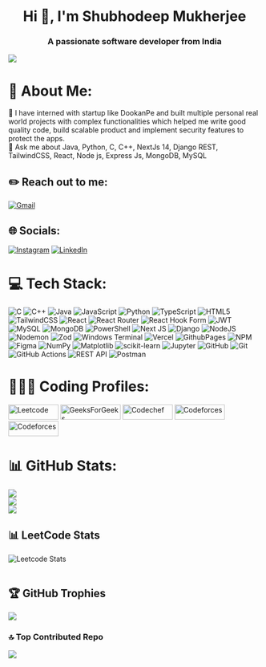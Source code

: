 <h1 align="center">Hi 👋, I'm Shubhodeep Mukherjee</h1>
<h3 align="center">A passionate software developer from India</h3>

[![](https://visitcount.itsvg.in/api?id=blackcat-007&icon=0&color=13)](https://visitcount.itsvg.in)
# 💫 About Me:
🔭 I have interned with startup like DookanPe and built multiple personal real world projects with complex functionalities which helped me write good quality code, build scalable product and implement security features to protect the apps. <br>💬 Ask me about Java, Python, C, C++, NextJs 14, Django REST, TailwindCSS, React, Node js, Express Js, MongoDB, MySQL<br>

## ✏️ Reach out to me: 
[![Gmail](https://img.shields.io/badge/Gmail-D14836?logo=gmail&logoColor=white)](mailto:shubhodeepmukherjee24@gmail.com)

## 🌐 Socials:
[![Instagram](https://img.shields.io/badge/Instagram-%23E4405F.svg?logo=Instagram&logoColor=white)](https://www.instagram.com/ghor_kuno_1010?igsh=MWNvZGFtN3psb3hubw==)
[![LinkedIn](https://img.shields.io/badge/LinkedIn-%230077B5.svg?logo=linkedin&logoColor=white)](https://linkedin.com/in/shubhodeepmukherjeewebdev)

# 💻 Tech Stack:
![C](https://img.shields.io/badge/c-%2300599C.svg?style=for-the-badge&logo=c&logoColor=white) ![C++](https://img.shields.io/badge/Code-C++-blue?style=flat&logo=c%2B%2B&logoColor=white)
 ![Java](https://img.shields.io/badge/java-%23ED8B00.svg?style=for-the-badge&logo=openjdk&logoColor=white) ![JavaScript](https://img.shields.io/badge/javascript-%23323330.svg?style=for-the-badge&logo=javascript&logoColor=%23F7DF1E) ![Python](https://img.shields.io/badge/python-3670A0?style=for-the-badge&logo=python&logoColor=ffdd54) ![TypeScript](https://img.shields.io/badge/typescript-%23007ACC.svg?style=for-the-badge&logo=typescript&logoColor=white) ![HTML5](https://img.shields.io/badge/html5-%23E34F26.svg?style=for-the-badge&logo=html5&logoColor=white) ![TailwindCSS](https://img.shields.io/badge/tailwindcss-%2338B2AC.svg?style=for-the-badge&logo=tailwind-css&logoColor=white) ![React](https://img.shields.io/badge/react-%2320232a.svg?style=for-the-badge&logo=react&logoColor=%2361DAFB) ![React Router](https://img.shields.io/badge/React_Router-CA4245?style=for-the-badge&logo=react-router&logoColor=white) ![React Hook Form](https://img.shields.io/badge/React%20Hook%20Form-%23EC5990.svg?style=for-the-badge&logo=reacthookform&logoColor=white) ![JWT](https://img.shields.io/badge/JWT-black?style=for-the-badge&logo=JSON%20web%20tokens) ![MySQL](https://img.shields.io/badge/mysql-4479A1.svg?style=for-the-badge&logo=mysql&logoColor=white) ![MongoDB](https://img.shields.io/badge/MongoDB-%234ea94b.svg?style=for-the-badge&logo=mongodb&logoColor=white) ![PowerShell](https://img.shields.io/badge/PowerShell-%235391FE.svg?style=for-the-badge&logo=powershell&logoColor=white)  ![Next JS](https://img.shields.io/badge/Next-black?style=for-the-badge&logo=next.js&logoColor=white) ![Django](https://img.shields.io/badge/Framework-Django-green?style=flat&logo=django) ![NodeJS](https://img.shields.io/badge/node.js-6DA55F?style=for-the-badge&logo=node.js&logoColor=white) ![Nodemon](https://img.shields.io/badge/NODEMON-%23323330.svg?style=for-the-badge&logo=nodemon&logoColor=%BBDEAD) ![Zod](https://img.shields.io/badge/zod-%233068b7.svg?style=for-the-badge&logo=zod&logoColor=white)  ![Windows Terminal](https://img.shields.io/badge/Windows%20Terminal-%234D4D4D.svg?style=for-the-badge&logo=windows-terminal&logoColor=white)  ![Vercel](https://img.shields.io/badge/vercel-%23000000.svg?style=for-the-badge&logo=vercel&logoColor=white) ![GithubPages](https://img.shields.io/badge/github%20pages-121013?style=for-the-badge&logo=github&logoColor=white) ![NPM](https://img.shields.io/badge/NPM-%23CB3837.svg?style=for-the-badge&logo=npm&logoColor=white) ![Figma](https://img.shields.io/badge/figma-%23F24E1E.svg?style=for-the-badge&logo=figma&logoColor=white) ![NumPy](https://img.shields.io/badge/numpy-%23013243.svg?style=for-the-badge&logo=numpy&logoColor=white) ![Matplotlib](https://img.shields.io/badge/Matplotlib-%23ffffff.svg?style=for-the-badge&logo=Matplotlib&logoColor=black) ![scikit-learn](https://img.shields.io/badge/scikit--learn-%23F7931E.svg?style=for-the-badge&logo=scikit-learn&logoColor=white) ![Jupyter](https://img.shields.io/badge/Notebook-Jupyter-F37626?style=flat&logo=jupyter&logoColor=white) ![GitHub](https://img.shields.io/badge/github-%23121011.svg?style=for-the-badge&logo=github&logoColor=white) ![Git](https://img.shields.io/badge/git-%23F05033.svg?style=for-the-badge&logo=git&logoColor=white) ![GitHub Actions](https://img.shields.io/badge/github%20actions-%232671E5.svg?style=for-the-badge&logo=githubactions&logoColor=white) ![REST API](https://img.shields.io/badge/API-REST-blue?style=flat&logo=swagger) ![Postman](https://img.shields.io/badge/Tool-Postman-orange?style=flat&logo=postman)



# 👨🏻‍💻 Coding Profiles:
<p align="left">
<a href="https://leetcode.com/u/shubhodeep_mukherjee/" target="blank">
    <img src="https://img.shields.io/badge/Leetcode-white?style=flat-square&logo=Leetcode&logoColor=black" alt="Leetcode" height="30" width="100"/></a>
<a href="https://www.geeksforgeeks.org/user/shubhodeepm9jut/" target="blank">
    <img src="https://img.shields.io/badge/GeeksForGeeks-white?style=flat-square&logo=GeeksForGeeks&logoColor=green" alt="GeeksForGeeks" height="30" width="120"/></a>
 <a href="https://www.codechef.com/users/shubhodeep_007" target="blank">
    <img src="https://img.shields.io/badge/Codechef-white?style=flat-square&logo=Codechef&logoColor=black" alt="Codechef" height="30" width="100"/></a>
<a href="https://codeforces.com/profile/shubhodeep_007" target="blank">
    <img src="https://img.shields.io/badge/Codeforces-white?style=flat-square&logo=Codeforces&logoColor=blue" alt="Codeforces" height="30" width="100"/></a> 
<a href="https://codeforces.com/profile/shubhodeep_007" target="blank">
    <img src="https://img.shields.io/badge/Practice-CodeStudio-orange?style=flat" alt="Codeforces" height="30" width="100"/></a> 
 
</p>


# 📊 GitHub Stats:
![](https://github-readme-stats.vercel.app/api?username=blackcat-007&theme=onedark&hide_border=false&include_all_commits=true&count_private=false)<br/>
![](https://github-readme-streak-stats.herokuapp.com/?user=sblackcat-007&theme=onedark&hide_border=false)<br/>
![](https://github-readme-stats.vercel.app/api/top-langs/?username=blackcat-007&theme=onedark&hide_border=false&include_all_commits=true&count_private=false&layout=compact)

## 📊 LeetCode Stats

![Leetcode Stats](https://leetcard.jacoblin.cool/shubhodeep_mukherjee?ext=contest)
<br><br>


## 🏆 GitHub Trophies
![](https://github-profile-trophy.vercel.app/?username=blackcat-007&theme=onedark&no-frame=true&no-bg=true&margin-w=4)

### 🔝 Top Contributed Repo
![](https://github-contributor-stats.vercel.app/api?username=blackcat-007&limit=5&theme=onedark&combine_all_yearly_contributions=true)


<!-- Proudly created with GPRM ( https://gprm.itsvg.in ) -->
